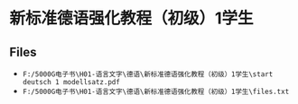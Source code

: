 # 新标准德语强化教程（初级）1学生

## Files

- `F:/5000G电子书\H01-语言文字\德语\新标准德语强化教程（初级）1学生\start deutsch 1 modellsatz.pdf`
- `F:/5000G电子书\H01-语言文字\德语\新标准德语强化教程（初级）1学生\files.txt`
